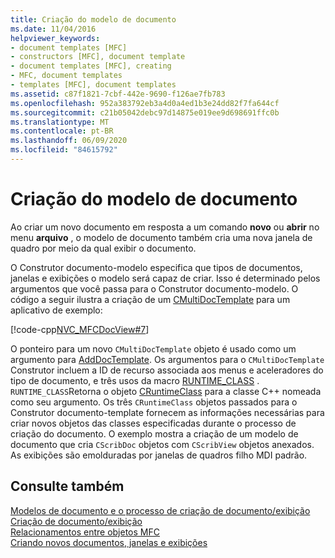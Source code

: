 ```yaml
---
title: Criação do modelo de documento
ms.date: 11/04/2016
helpviewer_keywords:
- document templates [MFC]
- constructors [MFC], document template
- document templates [MFC], creating
- MFC, document templates
- templates [MFC], document templates
ms.assetid: c87f1821-7cbf-442e-9690-f126ae7fb783
ms.openlocfilehash: 952a383792eb3a4d0a4ed1b3e24dd82f7fa644cf
ms.sourcegitcommit: c21b05042debc97d14875e019ee9d698691ffc0b
ms.translationtype: MT
ms.contentlocale: pt-BR
ms.lasthandoff: 06/09/2020
ms.locfileid: "84615792"
---
```

# <a name="document-template-creation"></a>Criação do modelo de documento

Ao criar um novo documento em resposta a um comando **novo** ou **abrir** no menu **arquivo** , o modelo de documento também cria uma nova janela de quadro por meio da qual exibir o documento.

O Construtor documento-modelo especifica que tipos de documentos, janelas e exibições o modelo será capaz de criar. Isso é determinado pelos argumentos que você passa para o Construtor documento-modelo. O código a seguir ilustra a criação de um [CMultiDocTemplate](reference/cmultidoctemplate-class.md) para um aplicativo de exemplo:

[!code-cpp[NVC_MFCDocView#7](codesnippet/cpp/document-template-creation_1.cpp)]

O ponteiro para um novo `CMultiDocTemplate` objeto é usado como um argumento para [AddDocTemplate](reference/cwinapp-class.md#adddoctemplate). Os argumentos para o `CMultiDocTemplate` Construtor incluem a ID de recurso associada aos menus e aceleradores do tipo de documento, e três usos da macro [RUNTIME_CLASS](reference/run-time-object-model-services.md#runtime_class) . `RUNTIME_CLASS`Retorna o objeto [CRuntimeClass](reference/cruntimeclass-structure.md) para a classe C++ nomeada como seu argumento. Os três `CRuntimeClass` objetos passados para o Construtor documento-template fornecem as informações necessárias para criar novos objetos das classes especificadas durante o processo de criação do documento. O exemplo mostra a criação de um modelo de documento que cria `CScribDoc` objetos com `CScribView` objetos anexados. As exibições são emolduradas por janelas de quadros filho MDI padrão.

## <a name="see-also"></a>Consulte também

[Modelos de documento e o processo de criação de documento/exibição](document-templates-and-the-document-view-creation-process.md)<br/>
[Criação de documento/exibição](document-view-creation.md)<br/>
[Relacionamentos entre objetos MFC](relationships-among-mfc-objects.md)<br/>
[Criando novos documentos, janelas e exibições](creating-new-documents-windows-and-views.md)
